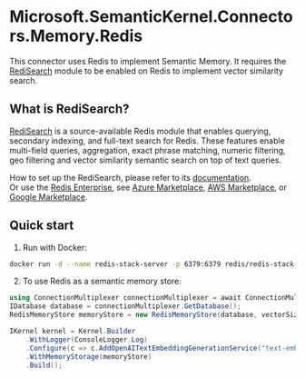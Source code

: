 ﻿# Microsoft.SemanticKernel.Connectors.Memory.Redis

This connector uses Redis to implement Semantic Memory. It requires the [RediSearch](https://redis.io/docs/stack/search) module to be enabled on Redis to implement vector similarity search.

## What is RediSearch?

[RediSearch](https://redis.io/docs/stack/search) is a source-available Redis module that enables querying, secondary indexing, and full-text search for Redis. These features enable multi-field queries, aggregation, exact phrase matching, numeric filtering, geo filtering and vector similarity semantic search on top of text queries.

How to set up the RediSearch, please refer to its [documentation](https://redis.io/docs/stack/search/quick_start/).  
Or use the [Redis Enterprise](https://redis.io/docs/about/redis-enterprise/), see [Azure Marketplace](https://azuremarketplace.microsoft.com/en-us/marketplace/apps/garantiadata.redis_enterprise_1sp_public_preview?tab=Overview), [AWS Marketplace](https://aws.amazon.com/marketplace/pp/prodview-e6y7ork67pjwg?sr=0-2&ref_=beagle&applicationId=AWSMPContessa), or [Google Marketplace](https://console.cloud.google.com/marketplace/details/redislabs-public/redis-enterprise?pli=1).

## Quick start

1. Run with Docker:

```bash
docker run -d --name redis-stack-server -p 6379:6379 redis/redis-stack-server:latest
```

2. To use Redis as a semantic memory store:

```csharp
using ConnectionMultiplexer connectionMultiplexer = await ConnectionMultiplexer.ConnectAsync("localhost:6379");
IDatabase database = connectionMultiplexer.GetDatabase();
RedisMemoryStore memoryStore = new RedisMemoryStore(database, vectorSize: 1536);

IKernel kernel = Kernel.Builder
    .WithLogger(ConsoleLogger.Log)
    .Configure(c => c.AddOpenAITextEmbeddingGenerationService("text-embedding-ada-002", Env.Var("OPENAI_API_KEY")))
    .WithMemoryStorage(memoryStore)
    .Build();
```
